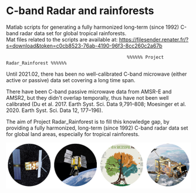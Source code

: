 # C-band Radar and rainforests
Matlab scripts for generating a fully harmonized long-term (since 1992) C-band radar data set for global tropical rainforests.  
Mat files related to the scripts are available at: https://filesender.renater.fr/?s=download&token=c0cb8523-76ab-4190-96f3-8cc260c2a67b

                                                  %%%%%% Project Radar_Rainforest %%%%%%  
Until 2021.02, there has been no well-calibrated C-band microwave (either active or passive) data set covering a long time span.   

There have been C-band passive microwave data from AMSR-E and AMSR2, but they didn't overlap temporally, thus have not been well calibrated (Du et al. 2017. Earth Syst. Sci. Data 9,791–808; Moesinger et al. 2020. Earth Syst. Sci. Data 12, 177–196).   

The aim of Project Radar_Rainforest is to fill this knowledge gap, by providing a fully harmonized, long-term (since 1992) C-band radar data set for global land areas, especially for tropical rainforests.




![C-band Radar sensors for monitoring tropical forests--key to a successful paris agreement](images/radar_forest.png)
